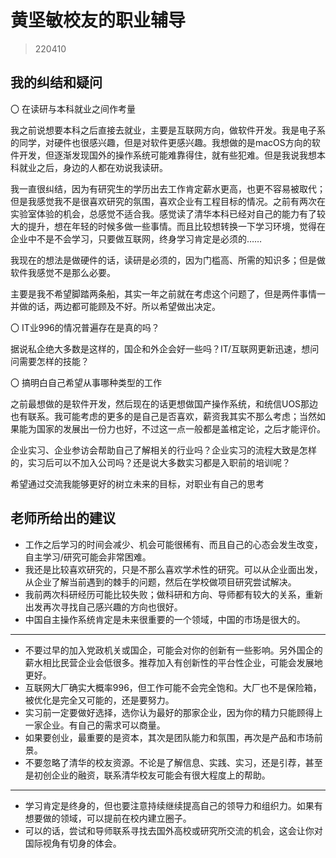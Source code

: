 # 黄坚敏校友的职业辅导

> 220410

## 我的纠结和疑问

〇 在读研与本科就业之间作考量

我之前说想要本科之后直接去就业，主要是互联网方向，做软件开发。我是电子系的同学，对硬件也很感兴趣，但是对软件更感兴趣。我想做的是macOS方向的软件开发，但逐渐发现国外的操作系统可能难靠得住，就有些犯难。但是我说我想本科就业之后，身边的人都在劝说我读研。

我一直很纠结，因为有研究生的学历出去工作肯定薪水更高，也更不容易被取代；但是我感觉我不是很喜欢研究的氛围，喜欢企业有工程目标的情况。之前有两次在实验室体验的机会，总感觉不适合我。感觉读了清华本科已经对自己的能力有了较大的提升，想在年轻的时候多做一些事情。而且比较想转换一下学习环境，觉得在企业中不是不会学习，只要做互联网，终身学习肯定是必须的……

我现在的想法是做硬件的话，读研是必须的，因为门槛高、所需的知识多；但是做软件我感觉不是那么必要。

主要是我不希望脚踏两条船，其实一年之前就在考虑这个问题了，但是两件事情一并做的话，两边都可能顾及不好。所以希望做出决定。

〇 IT业996的情况普遍存在是真的吗？

据说私企绝大多数是这样的，国企和外企会好一些吗？IT/互联网更新迅速，想问问需要怎样的技能？

〇 搞明白自己希望从事哪种类型的工作

之前最想做的是软件开发，然后现在的话更想做国产操作系统，和统信UOS那边也有联系。我可能考虑的更多的是自己是否喜欢，薪资我其实不那么考虑；当然如果能为国家的发展出一份力也好，不过这一点一般都是盖棺定论，之后才能评价。

企业实习、企业参访会帮助自己了解相关的行业吗？企业实习的流程大致是怎样的，实习后可以不加入公司吗？还是说大多数实习都是入职前的培训呢？

希望通过交流我能够更好的树立未来的目标，对职业有自己的思考

## 老师所给出的建议

- 工作之后学习的时间会减少、机会可能很稀有、而且自己的心态会发生改变，自主学习/研究可能会非常困难。
- 我还是比较喜欢研究的，只是不那么喜欢学术性的研究。可以从企业面出发，从企业了解当前遇到的棘手的问题，然后在学校做项目研究尝试解决。
- 我前两次科研经历可能比较失败；做科研和方向、导师都有较大的关系，重新出发再次寻找自己感兴趣的方向也很好。
- 中国自主操作系统肯定是未来很重要的一个领域，中国的市场是很大的。

---

- 不要过早的加入党政机关或国企，可能会对你的创新有一些影响。另外国企的薪水相比民营企业会低很多。推荐加入有创新性的平台性企业，可能会发展地更好。
- 互联网大厂确实大概率996，但工作可能不会完全饱和。大厂也不是保险箱，被优化是完全又可能的，还是要努力。
- 实习前一定要做好选择，选你认为最好的那家企业，因为你的精力只能顾得上一家企业。有自己的需求可以商量。
- 如果要创业，最重要的是资本，其次是团队能力和氛围，再次是产品和市场前景。
- 不要忽略了清华的校友资源。不论是了解信息、实践、实习，还是引荐，甚至是初创企业的融资，联系清华校友可能会有很大程度上的帮助。

---

- 学习肯定是终身的，但也要注意持续继续提高自己的领导力和组织力。如果有想要做的领域，可以提前在校内建立圈子。
- 可以的话，尝试和导师联系寻找去国外高校或研究所交流的机会，这会让你对国际视角有切身的体会。
